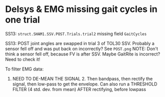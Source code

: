# Delsys & EMG missing gait cycles in one trial
SS13: `struct.SHAM1.SSV.POST.Trials.trial2` missing field `GaitCycles`

SS13: POST joint angles are swapped in trial 3 of TOL30 SSV. Probably a sensor fell off and was put back on incorrectly? See `POST.png`
    NOTE: Don't think a sensor fell off, because FV is after SSV. Maybe GaitRite is incorrect? Need to check it!

To filter EMG data:
1. NEED TO DE-MEAN THE SIGNAL
    2. Then bandpass, then rectify the signal, then low-pass to get the envelope.
Can also run a THRESHOLD FILTER (4 std. dev. from mean) AFTER rectifying, before lowpass
